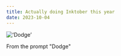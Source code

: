 ```yaml
---
title: Actually doing Inktober this year
date: 2023-10-04
---
```


![‘Dodge’](/dodge.jpeg)

From the prompt "Dodge"








